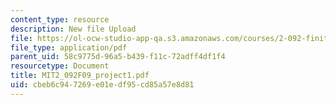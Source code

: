 ```yaml
---
content_type: resource
description: New file Upload
file: https://ol-ocw-studio-app-qa.s3.amazonaws.com/courses/2-092-finite-element-analysis-of-solids-and-fluids-i-fall-2009/cbeb6c947269e01edf95cd85a57e8d81_MIT2_092F09_project1.pdf
file_type: application/pdf
parent_uid: 58c9775d-96a5-b439-f11c-72adff4df1f4
resourcetype: Document
title: MIT2_092F09_project1.pdf
uid: cbeb6c94-7269-e01e-df95-cd85a57e8d81
---
```

